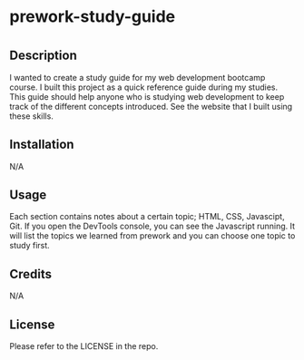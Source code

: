 # prework-study-guide
# <Web Development Bootcamp Study Guide>

## Description

I wanted to create a study guide for my web development bootcamp course. I built this project as a quick reference guide during my studies. This guide should help anyone who is studying web development to keep track of the different concepts introduced. See the website that I built using these skills.

## Installation

N/A

## Usage

Each section contains notes about a certain topic; HTML, CSS, Javascipt, Git. If you open the DevTools console, you can see the Javascript running. It will list the topics we learned from prework and you can choose one topic to study first.

## Credits

N/A

## License

Please refer to the LICENSE in the repo.


